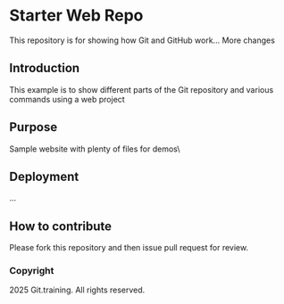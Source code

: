 # Starter Web Repo

This repository is for showing how Git and GitHub work... More changes

## Introduction

This example is to show different parts of the Git repository and various commands using a web project

## Purpose

Sample website with plenty of files for demos\

## Deployment

...

## How to contribute

Please fork this repository and then issue pull request for review.


### Copyright

2025 Git.training. All rights reserved.